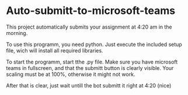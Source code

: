 # Auto-submitt-to-microsoft-teams
This project automatically submits your assignment at 4:20 am in the morning.

To use this programm, you need python.
Just execute the included setup file, wich will install all required libraries.

To start the programm, start tthe .py file. Make sure you have microsoft teams in fullscreen, and that the submitt button is clearly visible.
Your scaling must be at 100%, otherwise it might not work. 

After that is clear, just wait untill the bot submitt it right at 4:20 (nice)
